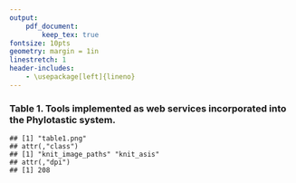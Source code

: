 ```yaml
---
output:
    pdf_document:
        keep_tex: true
fontsize: 10pts
geometry: margin = 1in
linestretch: 1
header-includes:
    - \usepackage[left]{lineno}
---
```

### Table 1. Tools implemented as web services incorporated into the Phylotastic system.


```
## [1] "table1.png"
## attr(,"class")
## [1] "knit_image_paths" "knit_asis"       
## attr(,"dpi")
## [1] 208
```

